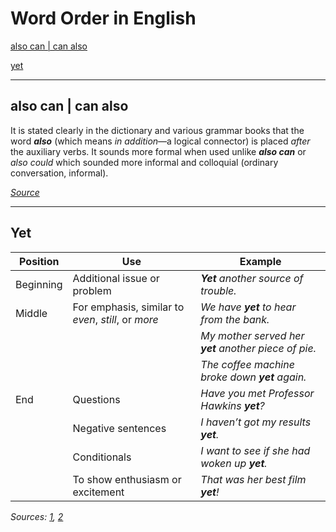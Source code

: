 # Word Order in English

[also can \| can also](#also-can--can-also)

[yet](#yet)

***

## also can \| can also

It is stated clearly in the dictionary and various grammar books that the word ***also*** (which means *in addition*&mdash;a logical connector) is placed *after* the auxiliary verbs. It sounds more formal when used unlike ***also can*** or *also could* which sounded more informal and colloquial (ordinary conversation, informal).

[*Source*](https://www.englishforums.com/English/CanAlsoOrAlsoCan/hdzgb/post.htm)

***

## Yet

| Position | Use | Example |
|----------|-----|---------|
| Beginning | Additional issue or problem | ***Yet** another source of trouble.* |
| Middle | For emphasis, similar to *even*, *still*, or *more* | *We have **yet** to hear from the bank.* |
| | | *My mother served her **yet** another piece of pie.* |
| | | *The coffee machine broke down **yet** again.* |
| End | Questions | *Have you met Professor Hawkins **yet**?* |
| | Negative sentences | *I haven’t got my results **yet**.* |
| | Conditionals | *I want to see if she had woken up **yet**.* |
| | To show enthusiasm or excitement | *That was her best film **yet**!* |

*Sources: [1](https://ell.stackexchange.com/questions/15434/what-does-yet-at-the-end-of-a-sentence-mean),
[2](https://www.wikihow.com/Use-Yet-in-a-Sentence)*
